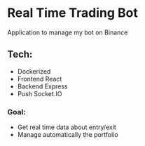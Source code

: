 # Real Time Trading Bot
Application to manage my bot on Binance
## Tech:
- Dockerized
- Frontend React
- Backend Express
- Push Socket.IO
### Goal: 
- Get real time data about entry/exit
- Manage automatically the portfolio

